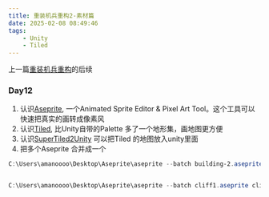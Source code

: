 ```yaml
---
title: 重装机兵重构2-素材篇
date: 2025-02-08 08:49:46
tags:
    - Unity
    - Tiled
---
```



上一篇[重装机兵重构](/2025/01/15/重装机兵重构/)的后续



### Day12

1. 认识[Aseprite](https://www.aseprite.org/), 一个Animated Sprite Editor & Pixel Art Tool。这个工具可以快速把真实的画转成像素风
2. 认识[Tiled](https://www.mapeditor.org/), 比Unity自带的Palette 多了一个地形集，画地图更方便
3. 认识[SuperTiled2Unity](https://github.com/Seanba/SuperTiled2Unity) 可以把Tiled 的地图放入unity里面
4. 把多个Aseprite 合并成一个
```powershell
C:\Users\amanoooo\Desktop\Aseprite\aseprite --batch building-2.aseprite building3.aseprite building4.aseprite building5.aseprite building6.aseprite building7.aseprite building8.aseprite --sheet buildings.png


C:\Users\amanoooo\Desktop\Aseprite\aseprite --batch cliff1.aseprite cliff2.aseprite cliff3.aseprite garbge.aseprite grass.aseprite grass2.aseprite hedge.aseprite hedge2.aseprite hedge-left.aseprite muzhaung.aseprite shizijia.aseprite stone.aseprite tree1.aseprite water1.aseprite --sheet envs.png
```